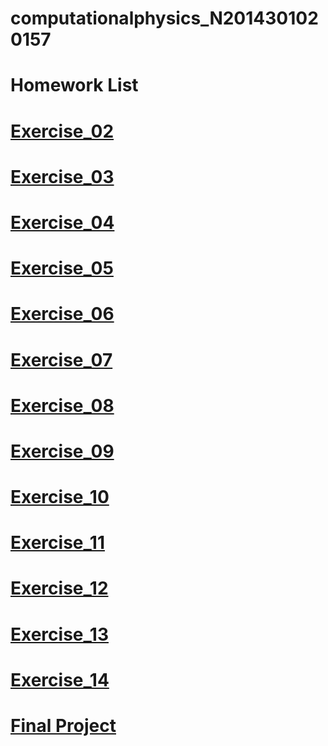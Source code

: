 # computationalphysics_N2014301020157
# Homework List
# [Exercise_02](https://github.com/LIWEI233/computationalphysics_N2014301020157/blob/master/Exercise_02.md)
# [Exercise_03](https://github.com/LIWEI233/computationalphysics_N2014301020157/blob/master/Exercise_03.md)
# [Exercise_04](https://github.com/LIWEI233/computationalphysics_N2014301020157/blob/master/exercise_04.md)
# [Exercise_05](https://github.com/LIWEI233/computationalphysics_N2014301020157/blob/master/exercise_05.md)
# [Exercise_06]()
# [Exercise_07]()
# [Exercise_08]()
# [Exercise_09]()
# [Exercise_10]()
# [Exercise_11]()
# [Exercise_12]()
# [Exercise_13]()
# [Exercise_14]()
# [Final Project]()
